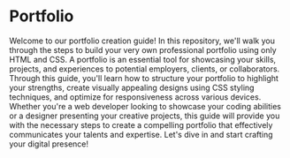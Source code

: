 # Portfolio

Welcome to our portfolio creation guide! In this repository, we'll walk you through the steps to build your very own professional portfolio using only HTML and CSS. A portfolio is an essential tool for showcasing your skills, projects, and experiences to potential employers, clients, or collaborators. Through this guide, you'll learn how to structure your portfolio to highlight your strengths, create visually appealing designs using CSS styling techniques, and optimize for responsiveness across various devices. Whether you're a web developer looking to showcase your coding abilities or a designer presenting your creative projects, this guide will provide you with the necessary steps to create a compelling portfolio that effectively communicates your talents and expertise. Let's dive in and start crafting your digital presence!
